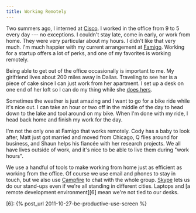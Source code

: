 ```yaml
---
title: Working Remotely
---
```


Two summers ago, I interned at [Cisco][1]. I worked in the office
from 9 to 5 every day --- no exceptions. I couldn't stay late, come
in early, or work from home. They were very particular about my
hours. I didn't like that very much. I'm much happier with my current
arrangement at [Famigo][2]. Working for a startup offers a lot of
perks, and one of my favorites is working remotely.

Being able to get out of the office occasionally is important to
me. My girlfriend lives about 200 miles away in Dallas. Traveling
to see her is a piece of cake since I can just work from her
apartment. I set up a desk on one end of her loft so I can do my
thing while she [does hers][3].

Sometimes the weather is just amazing and I want to go for a bike
ride while it's nice out. I can take an hour or two off in the
middle of the day to head down to the lake and tool around on my
bike. When I'm done with my ride, I head back home and finish my
work for the day.

I'm not the only one at Famigo that works remotely. Cody has a baby
to look after, Matt just got married and moved from Chicago, Q flies
around for business, and Shaun helps his fiancée with her research
projects. We all have lives outside of work, and it's nice to be
able to live them during "work hours".

We use a handful of tools to make working from home just as efficient
as working from the office. Of course we use email and phones to
stay in touch, but we also use [Campfire][4] to chat with the whole
group. [Skype][5] lets us do our stand-ups even if we're all standing
in different cities. Laptops and [a remote development environment][6]
mean we're not tied to our desks.

[1]: http://www.cisco.com
[2]: http://www.famigo.com
[3]: http://www.hypergleam.com
[4]: http://campfirenow.com
[5]: http://www.skype.com/en/
[6]: {% post_url 2011-10-27-be-productive-use-screen %}
